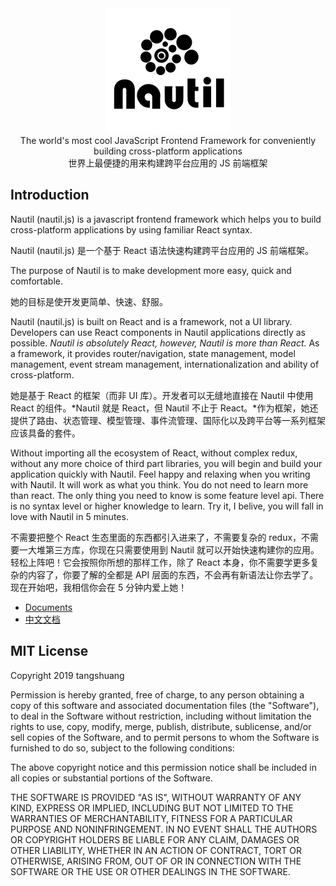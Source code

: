 <div  align="center"><img src="./.assets/nautil-logo.png" width="200" height="200"></div>

<div  align="center">The world's most cool JavaScript Frontend Framework for conveniently building cross-platform applications</div>
<div  align="center">世界上最便捷的用来构建跨平台应用的 JS 前端框架</div>

## Introduction

Nautil (nautil.js) is a javascript frontend framework which helps you to build cross-platform applications by using familiar React syntax.

Nautil (nautil.js) 是一个基于 React 语法快速构建跨平台应用的 JS 前端框架。

The purpose of Nautil is to make development more easy, quick and comfortable.

她的目标是使开发更简单、快速、舒服。

Nautil (nautil.js) is built on React and is a framework, not a UI library. Developers can use React components in Nautil applications directly as possible. *Nautil is absolutely React, however, Nautil is more than React.* As a framework, it provides router/navigation, state management, model management, event stream management, internationalization and ability of cross-platform.

她是基于 React 的框架（而非 UI 库）。开发者可以无缝地直接在 Nautil 中使用 React 的组件。*Nautil 就是 React，但 Nautil 不止于 React。*作为框架，她还提供了路由、状态管理、模型管理、事件流管理、国际化以及跨平台等一系列框架应该具备的套件。

Without importing all the ecosystem of React, without complex redux, without any more choice of third part libraries, you will begin and build your application quickly with Nautil. Feel happy and relaxing when you writing with Nautil. It will work as what you think. You do not need to learn more than react. The only thing you need to know is some feature level api. There is no syntax level or higher knowledge to learn. Try it, I belive, you will fall in love with Nautil in 5 minutes.

不需要把整个 React 生态里面的东西都引入进来了，不需要复杂的 redux，不需要一大堆第三方库，你现在只需要使用到 Nautil 就可以开始快速构建你的应用。轻松上阵吧！它会按照你所想的那样工作，除了 React 本身，你不需要学更多复杂的内容了，你要了解的全都是 API 层面的东西，不会再有新语法让你去学了。现在开始吧，我相信你会在 5 分钟内爱上她！

- [Documents](https://nautil.js.org)
- [中文文档](https://www.tangshuang.net/7273.html)

## MIT License

Copyright 2019 tangshuang

Permission is hereby granted, free of charge, to any person obtaining a copy of this software and associated documentation files (the "Software"), to deal in the Software without restriction, including without limitation the rights to use, copy, modify, merge, publish, distribute, sublicense, and/or sell copies of the Software, and to permit persons to whom the Software is furnished to do so, subject to the following conditions:

The above copyright notice and this permission notice shall be included in all copies or substantial portions of the Software.

THE SOFTWARE IS PROVIDED "AS IS", WITHOUT WARRANTY OF ANY KIND, EXPRESS OR IMPLIED, INCLUDING BUT NOT LIMITED TO THE WARRANTIES OF MERCHANTABILITY, FITNESS FOR A PARTICULAR PURPOSE AND NONINFRINGEMENT. IN NO EVENT SHALL THE AUTHORS OR COPYRIGHT HOLDERS BE LIABLE FOR ANY CLAIM, DAMAGES OR OTHER LIABILITY, WHETHER IN AN ACTION OF CONTRACT, TORT OR OTHERWISE, ARISING FROM, OUT OF OR IN CONNECTION WITH THE SOFTWARE OR THE USE OR OTHER DEALINGS IN THE SOFTWARE.
